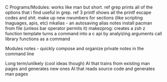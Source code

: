C Programs/Modules:
	works like man but short.  ref grep prints all of the options that i find useful in grep.  ref 3 printf shows all the printf escape codes and shit.  make up new nwumbers for sections (like scripting lnaguages, apis, etc)
	mkalias - an autosaving alias
	notes
	install pacman from file (unless bar operator permits it)
	makezprog: creates a zsh z function template
	turns a command into a c api by analyizing arguments
	call library functions as a command

Modules
	notes - quickly compose and organize private notes in the command line

Long term/unlikely (cool ideas though)
	AI that trains from existing man pages and generates new ones
	AI that reads source code and generates man pages
